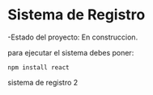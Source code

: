 <h1>Sistema de Registro </h1>

-Estado del proyecto: En construccion.

para ejecutar el sistema debes poner:

```npm install react```

sistema de registro 2
